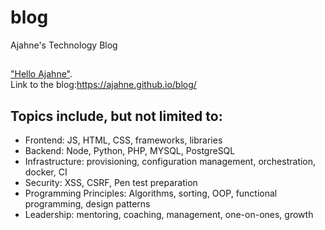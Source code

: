 # blog
Ajahne's Technology Blog

##
["Hello Ajahne"](https://ajahne.github.io/blog/).  
Link to the blog:https://ajahne.github.io/blog/

## Topics include, but not limited to:
- Frontend: JS, HTML, CSS, frameworks, libraries
- Backend: Node, Python, PHP, MYSQL, PostgreSQL
- Infrastructure: provisioning, configuration management, orchestration, docker, CI
- Security: XSS, CSRF, Pen test preparation
- Programming Principles: Algorithms, sorting, OOP, functional programming, design patterns
- Leadership: mentoring, coaching, management, one-on-ones, growth
